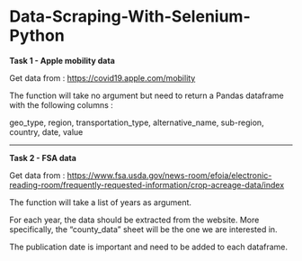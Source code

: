 # Data-Scraping-With-Selenium-Python


<strong>Task 1 - Apple mobility data</strong>

Get data from : https://covid19.apple.com/mobility

The function will take no argument but need to return a Pandas dataframe with the following columns :

geo_type, region, transportation_type, alternative_name, sub-region, country, date, value

 <hr>
 
<strong>Task 2 - FSA data </strong>

Get data from : https://www.fsa.usda.gov/news-room/efoia/electronic-reading-room/frequently-requested-information/crop-acreage-data/index
 
The function will take a list of years as argument.

For each year, the data should be extracted from the website. More specifically, the “county_data” sheet will be the one we are interested in.

The publication date is important and need to be added to each dataframe.
